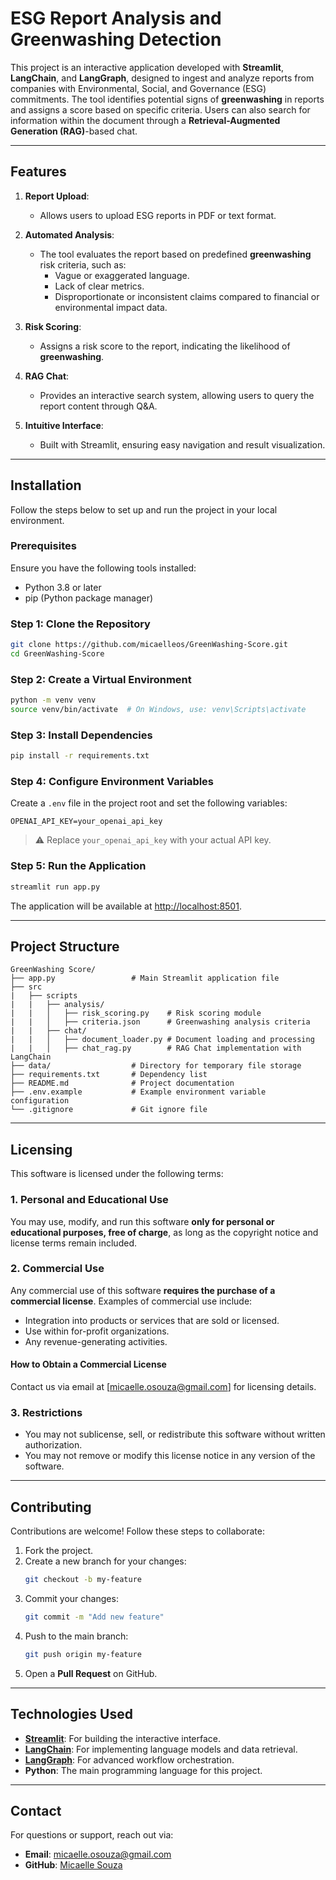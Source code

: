 # **ESG Report Analysis and Greenwashing Detection**  

This project is an interactive application developed with **Streamlit**, **LangChain**, and **LangGraph**, designed to ingest and analyze reports from companies with Environmental, Social, and Governance (ESG) commitments. The tool identifies potential signs of **greenwashing** in reports and assigns a score based on specific criteria. Users can also search for information within the document through a **Retrieval-Augmented Generation (RAG)**-based chat.  

---  

## **Features**  

1. **Report Upload**:  
   - Allows users to upload ESG reports in PDF or text format.  

2. **Automated Analysis**:  
   - The tool evaluates the report based on predefined **greenwashing** risk criteria, such as:  
     - Vague or exaggerated language.  
     - Lack of clear metrics.  
     - Disproportionate or inconsistent claims compared to financial or environmental impact data.  

3. **Risk Scoring**:  
   - Assigns a risk score to the report, indicating the likelihood of **greenwashing**.  

4. **RAG Chat**:  
   - Provides an interactive search system, allowing users to query the report content through Q&A.  

5. **Intuitive Interface**:  
   - Built with Streamlit, ensuring easy navigation and result visualization.  

---  

## **Installation**  

Follow the steps below to set up and run the project in your local environment.  

### **Prerequisites**  

Ensure you have the following tools installed:  
- Python 3.8 or later  
- pip (Python package manager)  

### **Step 1: Clone the Repository**  
```bash
git clone https://github.com/micaelleos/GreenWashing-Score.git
cd GreenWashing-Score
```  

### **Step 2: Create a Virtual Environment**  
```bash
python -m venv venv
source venv/bin/activate  # On Windows, use: venv\Scripts\activate
```  

### **Step 3: Install Dependencies**  
```bash
pip install -r requirements.txt
```  

### **Step 4: Configure Environment Variables**  

Create a `.env` file in the project root and set the following variables:  
```env
OPENAI_API_KEY=your_openai_api_key
```  

> ⚠️ Replace `your_openai_api_key` with your actual API key.  

### **Step 5: Run the Application**  
```bash
streamlit run app.py
```  

The application will be available at [http://localhost:8501](http://localhost:8501).  

---  

## **Project Structure**  

```plaintext
GreenWashing Score/
├── app.py                 # Main Streamlit application file
├── src
|   ├── scripts
|   |   ├── analysis/
|   |   │   ├── risk_scoring.py    # Risk scoring module
|   |   │   ├── criteria.json      # Greenwashing analysis criteria
|   |   ├── chat/
|   |   │   ├── document_loader.py # Document loading and processing
|   |   │   ├── chat_rag.py        # RAG Chat implementation with LangChain
├── data/                  # Directory for temporary file storage
├── requirements.txt       # Dependency list
├── README.md              # Project documentation
├── .env.example           # Example environment variable configuration
└── .gitignore             # Git ignore file
```  

---  

## **Licensing**  

This software is licensed under the following terms:  

### **1. Personal and Educational Use**  
You may use, modify, and run this software **only for personal or educational purposes, free of charge**, as long as the copyright notice and license terms remain included.  

### **2. Commercial Use**  
Any commercial use of this software **requires the purchase of a commercial license**. Examples of commercial use include:  
- Integration into products or services that are sold or licensed.  
- Use within for-profit organizations.  
- Any revenue-generating activities.  

#### How to Obtain a Commercial License  
Contact us via email at [micaelle.osouza@gmail.com] for licensing details.  

### **3. Restrictions**  
- You may not sublicense, sell, or redistribute this software without written authorization.  
- You may not remove or modify this license notice in any version of the software.  

---  

## **Contributing**  

Contributions are welcome! Follow these steps to collaborate:  

1. Fork the project.  
2. Create a new branch for your changes:  
   ```bash
   git checkout -b my-feature
   ```  
3. Commit your changes:  
   ```bash
   git commit -m "Add new feature"
   ```  
4. Push to the main branch:  
   ```bash
   git push origin my-feature
   ```  
5. Open a **Pull Request** on GitHub.  

---  

## **Technologies Used**  

- **[Streamlit](https://streamlit.io/)**: For building the interactive interface.  
- **[LangChain](https://www.langchain.com/)**: For implementing language models and data retrieval.  
- **[LangGraph](https://github.com/langgraph)**: For advanced workflow orchestration.  
- **Python**: The main programming language for this project.  

---  

## **Contact**  

For questions or support, reach out via:  
- **Email**: micaelle.osouza@gmail.com  
- **GitHub**: [Micaelle Souza](https://github.com/micaelleos)  


